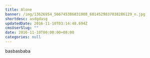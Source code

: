 ```yaml
---
title: Alone
banner: /img/13626954_566745386831008_6014529837038286129_n.jpg
shortdesc: asdgdasg
updatedDate: 2016-11-10T03:14:48.694Z
cmsUserSlug: ""
date: 2016-11-10T00:00:00+08:00
categories: null
---
```


basbasbaba